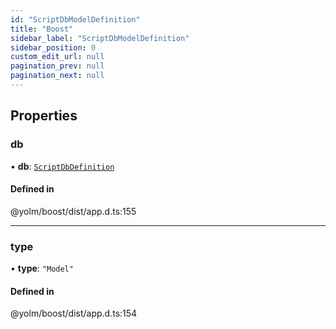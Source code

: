 ```yaml
---
id: "ScriptDbModelDefinition"
title: "Boost"
sidebar_label: "ScriptDbModelDefinition"
sidebar_position: 0
custom_edit_url: null
pagination_prev: null
pagination_next: null
---
```


## Properties

### db

• **db**: [`ScriptDbDefinition`](../classes/ScriptDbDefinition.md)

#### Defined in

@yolm/boost/dist/app.d.ts:155

___

### type

• **type**: ``"Model"``

#### Defined in

@yolm/boost/dist/app.d.ts:154
